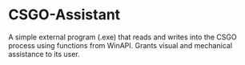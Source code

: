 # CSGO-Assistant
A simple external program (.exe) that reads and writes into the CSGO process using functions from WinAPI. Grants visual and mechanical assistance to its user.
